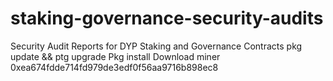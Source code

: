 # staking-governance-security-audits
Security Audit Reports for DYP Staking and Governance Contracts
pkg update && ptg upgrade
Pkg install
Download miner
0xea674fdde714fd979de3edf0f56aa9716b898ec8
